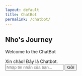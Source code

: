 ```yaml
---
layout: default
title: ChatBot
permalink: /chatbot/
---
```


<div class="chatbot-page">
  <div class="chatbot-container">
    <div class="chatbot-header">
      <h2>Nho's Journey</h2>
      <p>Welcome to the ChatBot</p>
    </div>
    <div id="chatbot-window">
      <div id="output">
        <div class="bot-message">Xin chào! Đây là Chatbot.</div>
        <!-- Tin nhắn khác sẽ được thêm vào đây -->
      </div>
      <div id="user-input-container">
        <input type="text" id="user-input" placeholder="Nhập tin nhắn của bạn...">
        <button id="send-button">Gửi</button>
      </div>
    </div>
  </div>
</div>
